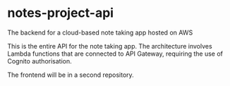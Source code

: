 # notes-project-api
The backend for a cloud-based note taking app hosted on AWS

This is the entire API for the note taking app. The architecture involves Lambda functions 
that are connected to API Gateway, requiring the use of Cognito authorisation. 

The frontend will be in a second repository.
